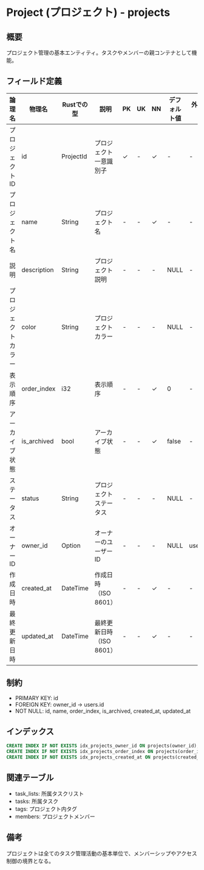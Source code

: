 # Project (プロジェクト) - projects

## 概要
プロジェクト管理の基本エンティティ。タスクやメンバーの親コンテナとして機能。

## フィールド定義

| 論理名 | 物理名 | Rustでの型 | 説明 | PK | UK | NN | デフォルト値 | 外部キー | PostgreSQL型 | SQLite型 | TypeScript型 |
|--------|--------|-----------|------|----|----|----|-----------|---------|-----------|---------|-----------|
| プロジェクトID | id | ProjectId | プロジェクト一意識別子 | ✓ | - | ✓ | - | - | UUID | TEXT | string |
| プロジェクト名 | name | String | プロジェクト名 | - | - | ✓ | - | - | TEXT | TEXT | string |
| 説明 | description | String | プロジェクト説明 | - | - | - | NULL | - | TEXT | TEXT | string \| null |
| プロジェクトカラー | color | String | プロジェクトカラー | - | - | - | NULL | - | TEXT | TEXT | string \| null |
| 表示順序 | order_index | i32 | 表示順序 | - | - | ✓ | 0 | - | INTEGER | INTEGER | number |
| アーカイブ状態 | is_archived | bool | アーカイブ状態 | - | - | ✓ | false | - | BOOLEAN | INTEGER | boolean |
| ステータス | status | String | プロジェクトステータス | - | - | - | NULL | - | TEXT | TEXT | string \| null |
| オーナーID | owner_id | Option<UserId> | オーナーのユーザーID | - | - | - | NULL | users.id | UUID | TEXT | string \| null |
| 作成日時 | created_at | DateTime<Utc> | 作成日時（ISO 8601） | - | - | ✓ | - | - | TIMESTAMPTZ | TEXT | string |
| 最終更新日時 | updated_at | DateTime<Utc> | 最終更新日時（ISO 8601） | - | - | ✓ | - | - | TIMESTAMPTZ | TEXT | string |

## 制約
- PRIMARY KEY: id
- FOREIGN KEY: owner_id → users.id
- NOT NULL: id, name, order_index, is_archived, created_at, updated_at

## インデックス
```sql
CREATE INDEX IF NOT EXISTS idx_projects_owner_id ON projects(owner_id);
CREATE INDEX IF NOT EXISTS idx_projects_order_index ON projects(order_index);
CREATE INDEX IF NOT EXISTS idx_projects_created_at ON projects(created_at);
```

## 関連テーブル
- task_lists: 所属タスクリスト
- tasks: 所属タスク
- tags: プロジェクト内タグ
- members: プロジェクトメンバー

## 備考
プロジェクトは全てのタスク管理活動の基本単位で、メンバーシップやアクセス制御の境界となる。